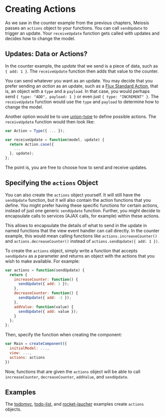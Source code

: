 # Creating Actions

As we saw in the counter example from the previous chapters, Meiosis passes an `actions` object to your functions. You can call `sendUpdate` to trigger an update. Your `receiveUpdate` function gets called with updates and decides how to change the model.

## Updates: Data or Actions?

In the counter example, the *update* that we send is a piece of data, such as `{ add: 1 }`. The `receiveUpdate` function then adds that value to the counter.

You can send whatever you want as an update. You may decide that you prefer sending an *action* as an update, such as a [Flux Standard Action](https://github.com/acdlite/flux-standard-action), that is, an object with a `type` and a `payload`. In that case, you would perhaps send `{ type: "ADD", payload: 1 }` or even just `{ type: "INCREMENT" }`. The `receiveUpdate` function would use the `type` and `payload` to determine how to change the model.

Another option would be to use [union-type](https://github.com/paldepind/union-type) to define possible actions. The `receiveUpdate` function would then look like:

```javascript
var Action = Type({ ... });

var receiveUpdate = function(model, update) {
  return Action.case({
    ...
  }, update);
};
```

The point is, you are free to choose how to send and receive updates.

## Specifying the `actions` Object

You can also create the `actions` object yourself. It will still have the `sendUpdate` function, but it will also contain the action functions that you define. You might prefer having these specific functions for certain actions, instead of just one generic `sendUpdate` function. Further, you might decide to encapsulate calls to services (AJAX calls, for example) within these actions.

This allows to encapsulate the details of what to send in the update in named functions that the view event handler can call directly. In the counter example, this would mean calling functions like `actions.increaseCounter()` and `actions.decreaseCounter()` instead of `actions.sendUpdate({ add: 1 })`.

To create the `actions` object, simply write a function that accepts `sendUpdate` as a parameter and returns an object with the actions that you wish to make available. For example:

```javascript
var actions = function(sendUpdate) {
  return {
    increaseCounter: function() {
      sendUpdate({ add: 1 });
    },
    decreaseCounter: function() {
      sendUpdate({ add: -1 });
    },
    addValue: function(value) {
      sendUpdate({ add: value });
    }
  };
};
```

Then, specify the function when creating the component:

```javascript
var Main = createComponent({
  initialModel: ...,
  view: ...,
  actions: actions
})
```

Now, functions that are given the `actions` object will be able to call `increaseCounter`, `decreaseCounter`, `addValue`, and `sendUpdate`.

## Examples

The [todomvc](https://github.com/foxdonut/meiosis-examples/tree/master/examples/todomvc), [todo-list](https://github.com/foxdonut/meiosis-examples/tree/master/examples/todo-list), and [rocket-laucher](https://github.com/foxdonut/meiosis-examples/tree/master/examples/rocket-launcher) examples create `actions` objects.
